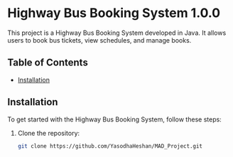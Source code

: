 # Highway Bus Booking System 1.0.0

This project is a Highway Bus Booking System developed in Java. It allows users to book bus tickets, view schedules, and manage books.

## Table of Contents
- [Installation](#installation)

## Installation
To get started with the Highway Bus Booking System, follow these steps:

1. Clone the repository:
   ```bash
   git clone https://github.com/YasodhaHeshan/MAD_Project.git
   ```
